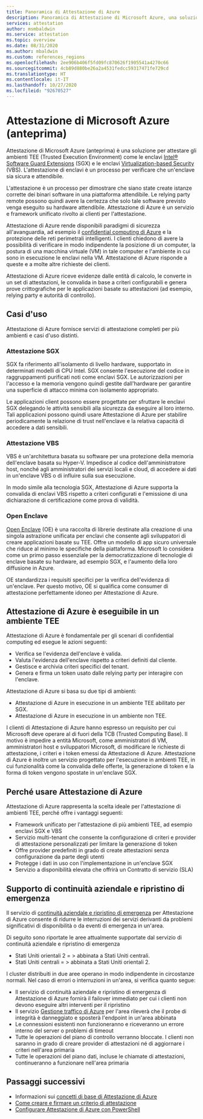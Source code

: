 ```yaml
---
title: Panoramica di Attestazione di Azure
description: Panoramica di Attestazione di Microsoft Azure, una soluzione per l'attestazione di ambienti TEE (Trusted Execution Environment)
services: attestation
author: msmbaldwin
ms.service: attestation
ms.topic: overview
ms.date: 08/31/2020
ms.author: mbaldwin
ms.custom: references_regions
ms.openlocfilehash: 2ee906b406f5fd09fc870626f1905541a4270c66
ms.sourcegitcommit: 4cb89d880be26a2a4531fedcc59317471fe729cd
ms.translationtype: HT
ms.contentlocale: it-IT
ms.lasthandoff: 10/27/2020
ms.locfileid: "92670527"
---
```

# <a name="microsoft-azure-attestation-preview"></a>Attestazione di Microsoft Azure (anteprima)

Attestazione di Microsoft Azure (anteprima) è una soluzione per attestare gli ambienti TEE (Trusted Execution Environment) come le enclavi [Intel® Software Guard Extensions](https://www.intel.com/content/www/us/en/architecture-and-technology/software-guard-extensions.html) (SGX) e le enclavi [Virtualization-based Security](/windows-hardware/design/device-experiences/oem-vbs) (VBS). L'attestazione di enclavi è un processo per verificare che un'enclave sia sicura e attendibile.

L'attestazione è un processo per dimostrare che siano state create istanze corrette dei binari software in una piattaforma attendibile. Le relying party remote possono quindi avere la certezza che solo tale software previsto venga eseguito su hardware attendibile. Attestazione di Azure è un servizio e framework unificato rivolto ai clienti per l'attestazione.

Attestazione di Azure rende disponibili paradigmi di sicurezza all'avanguardia, ad esempio il [confidential computing di Azure](../confidential-computing/overview.md) e la protezione delle reti perimetrali intelligenti. I clienti chiedono di avere la possibilità di verificare in modo indipendente la posizione di un computer, la postura di una macchina virtuale (VM) in tale computer e l'ambiente in cui sono in esecuzione le enclavi nella VM. Attestazione di Azure risponde a queste e a molte altre richieste dei clienti.

Attestazione di Azure riceve evidenze dalle entità di calcolo, le converte in un set di attestazioni, le convalida in base a criteri configurabili e genera prove crittografiche per le applicazioni basate su attestazioni (ad esempio, relying party e autorità di controllo).

## <a name="use-cases"></a>Casi d'uso

Attestazione di Azure fornisce servizi di attestazione completi per più ambienti e casi d'uso distinti.

### <a name="sgx-attestation"></a>Attestazione SGX

SGX fa riferimento all'isolamento di livello hardware, supportato in determinati modelli di CPU Intel. SGX consente l'esecuzione del codice in raggruppamenti purificati noti come enclavi SGX. Le autorizzazioni per l'accesso e la memoria vengono quindi gestite dall'hardware per garantire una superficie di attacco minima con isolamento appropriato.

Le applicazioni client possono essere progettate per sfruttare le enclavi SGX delegando le attività sensibili alla sicurezza da eseguire al loro interno. Tali applicazioni possono quindi usare Attestazione di Azure per stabilire periodicamente la relazione di trust nell'enclave e la relativa capacità di accedere a dati sensibili.

### <a name="vbs-attestation"></a>Attestazione VBS

VBS è un'architettura basata su software per una protezione della memoria dell'enclave basata su Hyper-V. Impedisce al codice dell'amministratore host, nonché agli amministratori dei servizi locali e cloud, di accedere ai dati in un'enclave VBS o di influire sulla sua esecuzione.

In modo simile alla tecnologia SGX, Attestazione di Azure supporta la convalida di enclavi VBS rispetto a criteri configurati e l'emissione di una dichiarazione di certificazione come prova di validità.

### <a name="open-enclave"></a>Open Enclave
[Open Enclave](https://openenclave.io/sdk/) (OE) è una raccolta di librerie destinate alla creazione di una singola astrazione unificata per enclavi che consente agli sviluppatori di creare applicazioni basate su TEE. Offre un modello di app sicuro universale che riduce al minimo le specifiche della piattaforma. Microsoft lo considera come un primo passo essenziale per la democratizzazione di tecnologie di enclave basate su hardware, ad esempio SGX, e l'aumento della loro diffusione in Azure.

OE standardizza i requisiti specifici per la verifica dell'evidenza di un'enclave. Per questo motivo, OE si qualifica come consumer di attestazione perfettamente idoneo per Attestazione di Azure.

## <a name="azure-attestation-can-run-in-a-tee"></a>Attestazione di Azure è eseguibile in un ambiente TEE

Attestazione di Azure è fondamentale per gli scenari di confidential computing ed esegue le azioni seguenti:

- Verifica se l'evidenza dell'enclave è valida.
- Valuta l'evidenza dell'enclave rispetto a criteri definiti dal cliente.
- Gestisce e archivia criteri specifici del tenant.
- Genera e firma un token usato dalle relying party per interagire con l'enclave.

Attestazione di Azure si basa su due tipi di ambienti:
- Attestazione di Azure in esecuzione in un ambiente TEE abilitato per SGX.
- Attestazione di Azure in esecuzione in un ambiente non TEE.

I clienti di Attestazione di Azure hanno espresso un requisito per cui Microsoft deve operare al di fuori della TCB (Trusted Computing Base). Il motivo è impedire a entità Microsoft, come amministratori di VM, amministratori host e sviluppatori Microsoft, di modificare le richieste di attestazione, i criteri e i token emessi da Attestazione di Azure. Attestazione di Azure è inoltre un servizio progettato per l'esecuzione in ambienti TEE, in cui funzionalità come la convalida delle offerte, la generazione di token e la forma di token vengono spostate in un'enclave SGX.

## <a name="why-use-azure-attestation"></a>Perché usare Attestazione di Azure

Attestazione di Azure rappresenta la scelta ideale per l'attestazione di ambienti TEE, perché offre i vantaggi seguenti: 

- Framework unificato per l'attestazione di più ambienti TEE, ad esempio enclavi SGX e VBS
- Servizio multi-tenant che consente la configurazione di criteri e provider di attestazione personalizzati per limitare la generazione di token
- Offre provider predefiniti in grado di create attestazioni senza configurazione da parte degli utenti
- Protegge i dati in uso con l'implementazione in un'enclave SGX
- Servizio a disponibilità elevata che offrirà un Contratto di servizio (SLA)

## <a name="business-continuity-and-disaster-recovery-bcdr-support"></a>Supporto di continuità aziendale e ripristino di emergenza

Il servizio di [continuità aziendale e ripristino di emergenza](../best-practices-availability-paired-regions.md) per Attestazione di Azure consente di ridurre le interruzioni dei servizi derivanti da problemi significativi di disponibilità o da eventi di emergenza in un'area.

Di seguito sono riportate le aree attualmente supportate dal servizio di continuità aziendale e ripristino di emergenza
- Stati Uniti orientali 2 = > abbinata a Stati Uniti centrali.
- Stati Uniti centrali = > abbinata a Stati Uniti orientali 2.

I cluster distribuiti in due aree operano in modo indipendente in circostanze normali. Nel caso di errori o interruzioni in un'area, si verifica quanto segue:

- Il servizio di continuità aziendale e ripristino di emergenza di Attestazione di Azure fornirà il failover immediato per cui i clienti non devono eseguire altri interventi per il ripristino
- Il servizio [Gestione traffico di Azure](../traffic-manager/index.yml) per l'area rileverà che il probe di integrità è danneggiato e sposterà l'endpoint in un'area abbinata
- Le connessioni esistenti non funzioneranno e riceveranno un errore interno del server o problemi di timeout
- Tutte le operazioni del piano di controllo verranno bloccate. I clienti non saranno in grado di creare provider di attestazioni né di aggiornare i criteri nell'area primaria
- Tutte le operazioni del piano dati, incluse le chiamate di attestazioni, continueranno a funzionare nell'area primaria

## <a name="next-steps"></a>Passaggi successivi
- Informazioni sui [concetti di base di Attestazione di Azure](basic-concepts.md)
- [Come creare e firmare un criterio di attestazione](author-sign-policy.md)
- [Configurare Attestazione di Azure con PowerShell](quickstart-powershell.md)